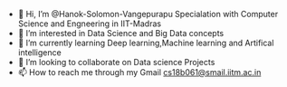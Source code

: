 - 👋 Hi, I’m @Hanok-Solomon-Vangepurapu Specialation with Computer Science and Engneering in IIT-Madras
- 👀 I’m interested in  Data Science and Big Data concepts
- 🌱 I’m currently learning  Deep learning,Machine learning and Artifical intelligence 
- 💞️ I’m looking to collaborate on Data science Projects
- 📫 How to reach me through my Gmail cs18b061@smail.iitm.ac.in

<!---
Hanok-Solomon-Vangepurapu/Hanok-Solomon-Vangepurapu is a ✨ special ✨ repository because its `README.md` (this file) appears on your GitHub profile.
You can click the Preview link to take a look at your changes.
--->

